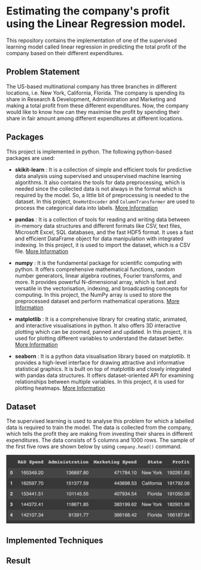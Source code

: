 # Estimating the company's profit using the Linear Regression model.
This repository contains the implementation of one of the supervised learning model called linear regression in predicting the total profit of the company based on their different expenditures.

## Problem Statement
The US-based multinational company has three branches in different locations, i.e. New York, California, Florida. The company is spending its share in Research & Development, Administration and Marketing and making a total profit from these different expenditures. Now, the company would like to know how can they maximise the profit by spending their share in fair amount among different expenditures at different locations.

## Packages
This project is implemented in python. The following python-based packages are used:

* **skikit-learn** : It is a collection of simple and efficient tools for predictive data analysis using supervised and unsupervised machine learning algorithms. It also contains the tools for data preprocessing, which is needed since the collected data is not always in the format which is required by the model. So, a little bit of preprocessing is needed to the dataset. In this project, `OneHotEncoder` and `ColumnTransformer` are used to process the categorical data into labels. [More Information](https://scikit-learn.org/stable/index.html)

* **pandas** : It is a collection of tools for reading and writing data between in-memory data structures and different formats like CSV, text files, Microsoft Excel, SQL databases, and the fast HDF5 format. It uses a fast and efficient DataFrame object for data manipulation with integrated indexing. In this project, it is used to import the dataset, which is a CSV file. [More Information](https://pandas.pydata.org/)

* **numpy** : It is the fundamental package for scientific computing with python. It offers comprehensive mathematical functions, random number generators, linear algebra routines, Fourier transforms, and more. It provides powerful N-dimensional array, which is fast and versatile in the vectorisation, indexing, and broadcasting concepts for computing. In this project, the NumPy array is used to store the preprocessed dataset and perform mathematical operations. [More Information](https://numpy.org/)

* **matplotlib** : It is a comprehensive library for creating static, animated, and interactive visualisations in python. It also offers 3D interactive plotting which can be zoomed, panned and updated. In this project, it is used for plotting different variables to understand the dataset better. [More Information](https://matplotlib.org/index.html)

* **seaborn** : It is a python data visualisation library based on matplotlib. It provides a high-level interface for drawing attractive and informative statistical graphics. It is built on top of matplotlib and closely integrated with pandas data structures. It offers dataset-oriented API for examining relationships between multiple variables. In this project, it is used for plotting heatmaps. [More Information](https://seaborn.pydata.org/index.html)

## Dataset
The supervised learning is used to analyse this problem for which a labelled data is required to train the model. The data is collected from the company, which tells the profit they are making from investing their shares in different expenditures. The data consists of 5 columns and 1000 rows. The sample of the first five rows are shown below by using `company.head()` command.

![](img/head.png)

## Implemented Techniques

## Result